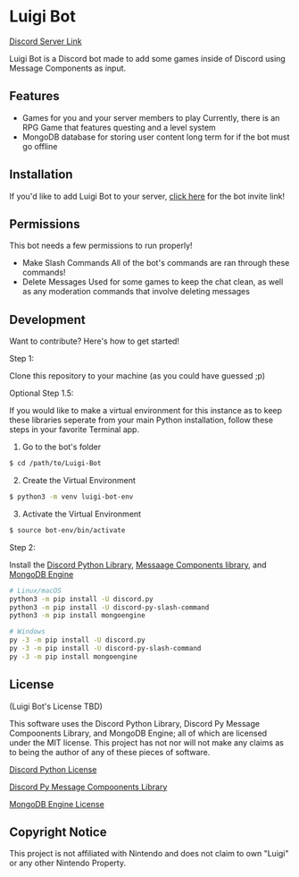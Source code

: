# Luigi Bot

[Discord Server Link](https://discord.gg/wz8jzp3czd)

Luigi Bot is a Discord bot made to add some games inside of Discord using Message Components as input.

## Features

- Games for you and your server members to play
    Currently, there is an RPG Game that features questing and a level system
- MongoDB database for storing user content long term for if the bot must go offline

## Installation

If you'd like to add Luigi Bot to your server, [click here](https://discord.com/oauth2/authorize?client_id=421169985617002496&scope=bot+applications.commands) for the bot invite link!

## Permissions
This bot needs a few permissions to run properly!
- Make Slash Commands
    All of the bot's commands are ran through these commands!
- Delete Messages
    Used for some games to keep the chat clean, as well as any moderation commands that involve deleting messages

## Development

Want to contribute? Here's how to get started!

Step 1:

Clone this repository to your machine (as you could have guessed ;p)

Optional Step 1.5:

If you would like to make a virtual environment for this instance as to keep these libraries seperate from your main Python installation, follow these steps in your favorite Terminal app.

1. Go to the bot's folder
```sh
$ cd /path/to/Luigi-Bot
```
2. Create the Virtual Environment
```sh
$ python3 -m venv luigi-bot-env
```

3. Activate the Virtual Environment
```sh
$ source bot-env/bin/activate
```

Step 2:

Install the [Discord Python Library][DPL], [Messaage Components library][MCL], and [MongoDB Engine][MDGE]
```sh
# Linux/macOS
python3 -m pip install -U discord.py
python3 -m pip install -U discord-py-slash-command
python3 -m pip install mongoengine

# Windows
py -3 -m pip install -U discord.py
py -3 -m pip install -U discord-py-slash-command
py -3 -m pip install mongoengine
```

## License

(Luigi Bot's License TBD)

This software uses the Discord Python Library, Discord Py Message Compoonents Library, and MongoDB Engine; all of which are licensed under the MIT license. This project has not nor will not make any claims as to being the author of any of these pieces of software.

[Discord Python License][DPLL]

[Discord Py Message Compoonents Library][MCLL]

[MongoDB Engine License][MDGEL]

## Copyright Notice
This project is not affiliated with Nintendo and does not claim to own "Luigi" or any other Nintendo Property. 

[DPL]: <https://github.com/Rapptz/discord.py>
[DPLL]: <https://github.com/Rapptz/discord.py/blob/master/LICENSE>
[MCL]: <https://github.com/discord-py-slash-commands/discord-py-interactions>
[MCLL]: <https://github.com/discord-py-slash-commands/discord-py-interactions/blob/master/LICENSE>
[MDGE]: <http://mongoengine.org>
[MDGEL]: <https://github.com/MongoEngine/mongoengine/blob/master/LICENSE>
